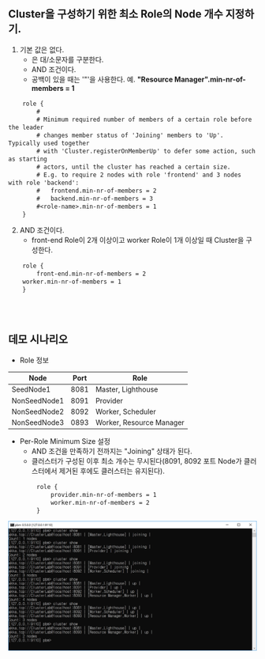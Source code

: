 ## Cluster을 구성하기 위한 최소 Role의 Node 개수 지정하기.
1. 기본 값은 없다. 
   - <role-name>은 대/소문자를 구분한다.
   - AND 조건이다.
   - 공백이 있을 때는 '"'을 사용한다. 예. **"Resource Manager".min-nr-of-members = 1**
```
	role {
		#
		# Minimum required number of members of a certain role before the leader
		# changes member status of 'Joining' members to 'Up'. Typically used together
		# with 'Cluster.registerOnMemberUp' to defer some action, such as starting
		# actors, until the cluster has reached a certain size.
		# E.g. to require 2 nodes with role 'frontend' and 3 nodes with role 'backend':
		#   frontend.min-nr-of-members = 2
		#   backend.min-nr-of-members = 3
		#<role-name>.min-nr-of-members = 1
	}
```

2. AND 조건이다.
   - front-end Role이 2개 이상이고 worker Role이 1개 이상일 때 Cluster을 구성한다.
```
    role {
        front-end.min-nr-of-members = 2
	worker.min-nr-of-members = 1
    }
```	
 
<br/>
<br/>

## 데모 시나리오
   - Role 정보

 Node | Port | Role 
-----|-----|-----
 SeedNode1 | 8081 | Master, Lighthouse 
 NonSeedNode1 | 8091 | Provider 
 NonSeedNode2 | 8092 | Worker, Scheduler 
 NonSeedNode3 | 0893 | Worker, Resource Manager 

- Per-Role Minimum Size 설정
   - AND 조건을 만족하기 전까지는 "Joining" 상태가 된다.
   - 클러스터가 구성된 이후 최소 개수는 무시된다(8091, 8092 포트 Node가 클러스터에서 제거된 후에도 클러스터는 유지된다).
```
		role {
			provider.min-nr-of-members = 1
			worker.min-nr-of-members = 2
		}
```
  ![](./Images/Per-Role_Minimum_Size.png)
